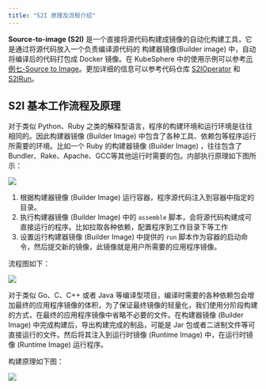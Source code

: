 ```yaml
---
title: "S2I 原理及流程介绍"
---
```


**Source-to-image (S2I)** 是一个直接将源代码构建成镜像的自动化构建工具，它是通过将源代码放入一个负责编译源代码的 构建器镜像(Builder image) 中，自动将编译后的代码打包成 Docker 镜像。在 KubeSphere 中的使用示例可以参考[示例七-Source to Image](../../quick-start/source-to-image)。更加详细的信息可以参考代码仓库 [S2IOperator](https://github.com/kubesphere/s2ioperator#source-to-image-operator) 和 [S2IRun](https://github.com/kubesphere/s2irun#s2irun)。

## S2I 基本工作流程及原理

对于类似 Python、Ruby 之类的解释型语言，程序的构建环境和运行环境是往往相同的。因此构建器镜像 (Builder Image) 中包含了各种工具、依赖包等程序运行所需要的环境。比如一个 Ruby 的构建器镜像 (Builder Image) ，往往包含了 Bundler、Rake、Apache、GCC等其他运行时需要的包。内部执行原理如下图所示：

![](https://pek3b.qingstor.com/kubesphere-docs/png/s2i-builder.svg)

1. 根据构建器镜像 (Builder Image) 运行容器，程序源代码注入到容器中指定的目录。
2. 执行构建器镜像 (Builder Image) 中的 `assemble` 脚本，会将源代码构建成可直接运行的程序。比如拉取各种依赖，配置程序到工作目录下等工作
3. 设置运行构建器镜像 (Builder Image) 中提供的 `run` 脚本作为容器的启动命令，然后提交新的镜像，此镜像就是用户所需要的应用程序镜像。

流程图如下：

![](https://pek3b.qingstor.com/kubesphere-docs/png/s2i-flow.svg)

对于类似 Go、C、C++ 或者 Java 等编译型项目，编译时需要的各种依赖包会增加最终的应用程序镜像的体积，为了保证最终镜像的轻量化，我们使用分阶段构建的方式，在最终的应用程序镜像中省略不必要的文件。在构建器镜像 (Builder Image) 中完成构建后，导出构建完成的制品，可能是 Jar 包或者二进制文件等可直接运行的文件。然后将其注入到运行时镜像 (Runtime Image) 中，在运行时镜像 (Runtime Image) 运行程序。

构建原理如下图：

![](https://pek3b.qingstor.com/kubesphere-docs/png/s2i-runtime-build.svg)

